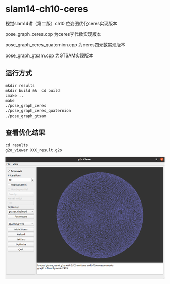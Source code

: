 # slam14-ch10-ceres

视觉slam14讲（第二版）ch10 位姿图优化ceres实现版本

pose_graph_ceres.cpp 为ceres李代数实现版本

pose_graph_ceres_quaternion.cpp 为ceres四元数实现版本

pose_graph_gtsam.cpp 为GTSAM实现版本

## 运行方式
```
mkdir results
mkdir build &&  cd build
cmake ..
make
./pose_graph_ceres
./pose_graph_ceres_quaternion
./pose_graph_gtsam
```

## 查看优化结果
```
cd results
g2o_viewer XXX_result.g2o
```
![Alt text](image.png)